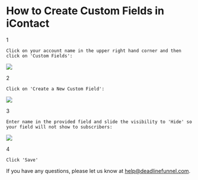 # How to Create Custom Fields in iContact

1

```text
Click on your account name in the upper right hand corner and then click on 'Custom Fields':
```

![](https://s3.amazonaws.com/helpscout.net/docs/assets/53974d6ce4b0c76107b109d1/images/572191fac6979178c212ac00/file-LHQ1BTxvyO.jpg)

2

```text
Click on 'Create a New Custom Field':
```

![](https://s3.amazonaws.com/helpscout.net/docs/assets/53974d6ce4b0c76107b109d1/images/572192029033600cce435d7e/file-C8vxgS9ysV.jpg)

3

```text
Enter name in the provided field and slide the visibility to 'Hide' so your field will not show to subscribers:
```

![](https://s3.amazonaws.com/helpscout.net/docs/assets/53974d6ce4b0c76107b109d1/images/57219206c6979178c212ac01/file-OKKr1FdXnG.jpg)

4

```text
Click 'Save'
```

If you have any questions, please let us know at [help@deadlinefunnel.com](mailto:mailto:help@deadlinefunnel.com).

